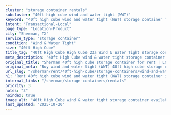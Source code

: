 ```yaml
---
cluster: "storage container rentals"
subcluster: "40ft high cube wind and water tight (WWT)"
keyword: "40ft high cube wind and water tight (WWT) storage container for rent Sherman, TX"
intent: "Transactional-Local"
page_type: "Location-Product"
city: "Sherman, TX"
service_type: "storage container"
condition: "Wind & Water Tight"
size: "40ft High Cube"
title_tag: "40ft High Cube High Cube 23a Wind & Water Tight storage container Sales in Sherman | LC Container"
meta_description: "40ft High Cube wind & water tight storage container sales in Sherman. High cube containers with extra height. Fast delivery, competitive pricing. Serving storage containers area. Quote ID: 9ZU. Call (214) 524-4168 for your free quote today."
original_title: "Sherman 40ft high cube storage container for rent | LC"
original_meta: "Buy wind and water tight (WWT) 40ft high cube storage container rent with local delivery in Sherman, TX. LC Container — local Since 2003. Request a fast quote today."
url_slug: "/sherman/rent/40ft-high-cube/storage-containers/wind-and-water-tight-wwt"
h1: "Rent 40ft high cube wind and water tight (WWT) storage container in Sherman"
internal_links: "/sherman/storage-containers/rentals"
priority: 3
notes: "3"
noindex: true
image_alt: "40ft High Cube wind & water tight storage container available for delivery in Sherman"
last_updated: "2025-10-20"
---
```


<!-- TODO: Add unique city/inventory copy, images, and internal links here. -->
